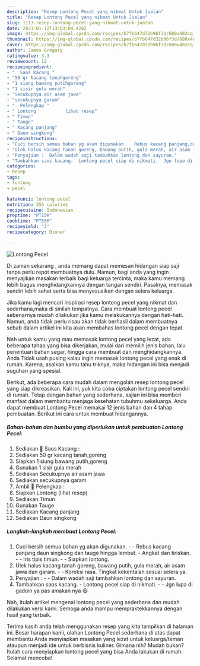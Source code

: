 ```yaml
---
description: "Resep Lontong Pecel yang nikmat Untuk Jualan"
title: "Resep Lontong Pecel yang nikmat Untuk Jualan"
slug: 1113-resep-lontong-pecel-yang-nikmat-untuk-jualan
date: 2021-01-12T13:03:04.428Z
image: https://img-global.cpcdn.com/recipes/b7fb647d32b96f3d/680x482cq70/lontong-pecel-foto-resep-utama.jpg
thumbnail: https://img-global.cpcdn.com/recipes/b7fb647d32b96f3d/680x482cq70/lontong-pecel-foto-resep-utama.jpg
cover: https://img-global.cpcdn.com/recipes/b7fb647d32b96f3d/680x482cq70/lontong-pecel-foto-resep-utama.jpg
author: James Gregory
ratingvalue: 3.3
reviewcount: 12
recipeingredient:
- "  Saos Kacang "
- "50 gr kacang tanahgoreng"
- "1 siung bawang putihgoreng"
- "1 sisir gula merah"
- "Secukupnya air asam jawa"
- "secukupnya garam"
- "  Pelengkap "
- " Lontong           lihat resep"
- " Timun"
- " Tauge"
- " Kacang panjang"
- " Daun singkong"
recipeinstructions:
- "Cuci bersih semua bahan yg akan digunakan.   Rebus kacang panjang,daun singkong dan tauge hingga lembut. Angkat dan tiriskan.  Iris tipis timun.   Siapkan lontong."
- "Ulek halus kacang tanah goreng, bawang putih, gula merah, air asam jawa dan garam.  Koreksi rasa. Tingkat kekentalan sesuai selera ya."
- "Penyajian :  Dalam wadah saji tambahkan lontong dan sayuran."
- "Tambahkan saos kacang.  Lontong pecel siap di nikmati.  Jgn lupa di gadoin ya pas amakan nya 😆"
categories:
- Resep
tags:
- lontong
- pecel

katakunci: lontong pecel 
nutrition: 255 calories
recipecuisine: Indonesian
preptime: "PT15M"
cooktime: "PT55M"
recipeyield: "3"
recipecategory: Dinner

---
```



![Lontong Pecel](https://img-global.cpcdn.com/recipes/b7fb647d32b96f3d/680x482cq70/lontong-pecel-foto-resep-utama.jpg)

Di zaman  sekarang , anda memang dapat memesan hidangan siap saji tanpa perlu repot membuatnya dulu. Namun, bagi anda yang ingin menyajikan masakan terbaik bagi keluarga tercinta, maka kamu memang lebih bagus menghidangkannya dengan tangan sendiri. Pasalnya, memasak sendiri lebih sehat serta bisa menyesuaikan dengan selera keluarga.

Jika kamu lagi mencari inspirasi resep lontong pecel yang nikmat dan sederhana,maka di sinilah tempatnya. Cara membuat lontong pecel  sebenarnya mudah dilakukan jika kamu melakukannya dengan hati-hati. Namun, anda tidak perlu risau akan tidak berhasil dalam membuatnya 
sebab dalam artikel ini kita akan membahas lontong pecel dengan tepat.  



Nah untuk kamu yang mau memasak lontong pecel yang lezat, ada beberapa tahap yang bisa dikerjakan, mulai dari memilih jenis bahan, lalu penentuan bahan segar, hingga cara membuat dan menghidangkannya. Anda Tidak usah pusing kalau ingin memasak lontong pecel yang enak di rumah. Karena, asalkan kamu  tahu triknya, maka hidangan ini bisa menjadi suguhan yang spesial.

Berikut, ada beberapa cara mudah dalam mengolah resep lontong pecel yang siap dikreasikan. Kali ini, yuk kita coba ciptakan lontong pecel sendiri di rumah. Tetap dengan bahan yang sederhana, sajian ini bisa memberi manfaat dalam membantu menjaga kesehatan tubuhmu sekeluarga. Anda dapat membuat Lontong Pecel memakai 12 jenis bahan dan 4 tahap pembuatan. Berikut ini cara untuk membuat hidangannya.

<!--inarticleads1-->

##### Bahan-bahan dan bumbu yang diperlukan untuk pembuatan Lontong Pecel:

1. Sediakan  🥜 Saos Kacang :
1. Sediakan 50 gr kacang tanah,goreng
1. Siapkan 1 siung bawang putih,goreng
1. Gunakan 1 sisir gula merah
1. Sediakan Secukupnya air asam jawa
1. Sediakan secukupnya garam
1. Ambil  🥒 Pelengkap :
1. Siapkan  Lontong           (lihat resep)
1. Sediakan  Timun
1. Gunakan  Tauge
1. Sediakan  Kacang panjang
1. Sediakan  Daun singkong




<!--inarticleads2-->

##### Langkah-langkah membuat Lontong Pecel:

1. Cuci bersih semua bahan yg akan digunakan.  -  - Rebus kacang panjang,daun singkong dan tauge hingga lembut. - Angkat dan tiriskan. -  - Iris tipis timun.  -  - Siapkan lontong.
1. Ulek halus kacang tanah goreng, bawang putih, gula merah, air asam jawa dan garam. -  - Koreksi rasa. Tingkat kekentalan sesuai selera ya.
1. Penyajian : -  - Dalam wadah saji tambahkan lontong dan sayuran.
1. Tambahkan saos kacang.  - Lontong pecel siap di nikmati. -  - Jgn lupa di gadoin ya pas amakan nya 😆




Nah, itulah artikel mengenai  lontong pecel  yang sederhana dan mudah dilakukan versi kami. Semoga anda mampu mempraktekkannya dengan hasil yang terbaik. 

Terima kasih anda telah menggunakan resep yang kita tampilkan di halaman ini. Besar harapan kami, olahan  Lontong Pecel sederhana di atas dapat membantu Anda menyiapkan masakan yang lezat untuk keluarga/teman ataupun menjadi ide untuk berbisnis kuliner. Gimana nih? Mudah bukan? Itulah cara menyiapkan lontong pecel yang bisa Anda lakukan di rumah. Selamat mencoba!

